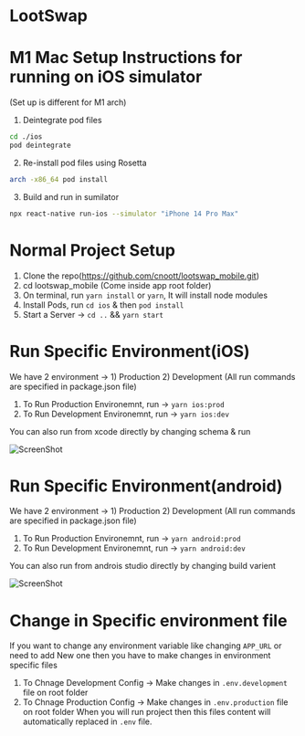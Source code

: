 # LootSwap

# M1 Mac Setup Instructions for running on iOS simulator
(Set up is different for M1 arch)

1. Deintegrate pod files
```bash
cd ./ios
pod deintegrate
```

2. Re-install pod files using Rosetta
```bash
arch -x86_64 pod install
```

3. Build and run in sumilator
```bash
npx react-native run-ios --simulator "iPhone 14 Pro Max"
```

# Normal Project Setup
1. Clone the repo(https://github.com/cnoott/lootswap_mobile.git)
2. cd lootswap_mobile (Come inside app root folder)
3. On terminal, run `yarn install` or `yarn`, It will install node modules
4. Install Pods, run `cd ios` & then `pod install`
5. Start a Server -> `cd ..` && `yarn start`

# Run Specific Environment(iOS)
We have 2 environment -> 1) Production 2) Development
(All run commands are specified in package.json file)

1. To Run Production Environemnt, run -> `yarn ios:prod`
2. To Run Development Environemnt, run -> `yarn ios:dev`

You can also run from xcode directly by changing schema & run

![ScreenShot](https://i.postimg.cc/k43tjWpg/Screenshot-2023-02-21-at-2-59-18-PM.png)

# Run Specific Environment(android)
We have 2 environment -> 1) Production 2) Development
(All run commands are specified in package.json file)
1. To Run Production Environemnt, run -> `yarn android:prod`
2. To Run Development Environemnt, run -> `yarn android:dev`

You can also run from androis studio directly by changing build varient

![ScreenShot](https://i.postimg.cc/XvzXhd1C/Screenshot-2023-02-21-at-3-11-24-PM.png)

# Change in Specific environment file
If you want to change any environment variable like changing `APP_URL` or need to add New one then you have to make changes in environment specific files

1. To Chnage Development Config -> Make changes in `.env.development` file on root folder
2. To Chnage Production Config -> Make changes in `.env.production` file on root folder
When you will run project then this files content will automatically replaced in `.env` file.
